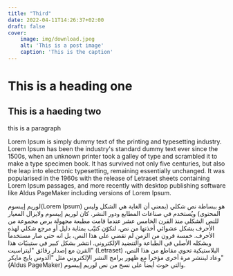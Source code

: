 ```yaml
---
title: "Third"
date: 2022-04-11T14:26:37+02:00
draft: false
cover:
    image: img/download.jpeg
    alt: 'This is a post image'
    caption: 'This is the caption'
---
```

# This is a heading one
## This is a haeding two

this is a paragraph 

Lorem Ipsum is simply dummy text of the printing and typesetting industry. Lorem Ipsum has been the industry's standard dummy text ever since the 1500s, when an unknown printer took a galley of type and scrambled it to make a type specimen book. It has survived not only five centuries, but also the leap into electronic typesetting, remaining essentially unchanged. It was popularised in the 1960s with the release of Letraset sheets containing Lorem Ipsum passages, and more recently with desktop publishing software like Aldus PageMaker including versions of Lorem Ipsum.



لوريم إيبسوم(Lorem Ipsum) هو ببساطة نص شكلي (بمعنى أن الغاية هي الشكل وليس المحتوى) ويُستخدم في صناعات المطابع ودور النشر. كان لوريم إيبسوم ولايزال المعيار للنص الشكلي منذ القرن الخامس عشر عندما قامت مطبعة مجهولة برص مجموعة من الأحرف بشكل عشوائي أخذتها من نص، لتكوّن كتيّب بمثابة دليل أو مرجع شكلي لهذه الأحرف. خمسة قرون من الزمن لم تقضي على هذا النص، بل انه حتى صار مستخدماً وبشكله الأصلي في الطباعة والتنضيد الإلكتروني. انتشر بشكل كبير في ستينيّات هذا القرن مع إصدار رقائق "ليتراسيت" (Letraset) البلاستيكية تحوي مقاطع من هذا النص، وعاد لينتشر مرة أخرى مؤخراَ مع ظهور برامج النشر الإلكتروني مثل "ألدوس بايج مايكر" (Aldus PageMaker) والتي حوت أيضاً على نسخ من نص لوريم إيبسوم.


